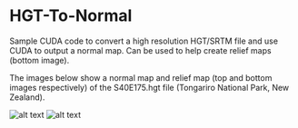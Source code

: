# HGT-To-Normal

Sample CUDA code to convert a high resolution HGT/SRTM file and use CUDA to output a normal map. Can be used to help create relief maps (bottom image).

The images below show a normal map and relief map (top and bottom images respectively) of the S40E175.hgt file (Tongariro National Park, New Zealand).

![alt text](https://github.com/nodecomplete/HGTToNormal/blob/master/NormalMapCUDA.jpg)
![alt text](https://github.com/nodecomplete/HGT-To-Normal/blob/master/ReliefMap.jpg)
